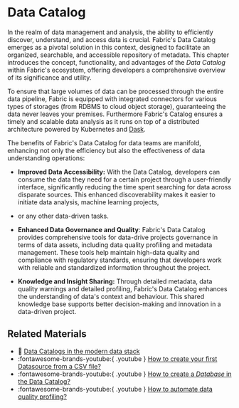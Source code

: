 # Data Catalog

In the realm of data management and analysis, the ability to efficiently discover, understand,
and access data is crucial. Fabric's Data Catalog emerges as a pivotal solution in this context,
designed to facilitate an organized, searchable, and accessible repository of metadata.
This chapter introduces the concept, functionality, and advantages of the *Data Catalog* within
Fabric's ecosystem, offering developers a comprehensive overview of its significance and utility.

To ensure that large volumes of data can be processed through the entire data pipeline,
Fabric is equipped with integrated connectors for various types of storages (from RDBMS to cloud object storage),
guaranteeing the data never leaves your premises. Furthermore Fabric's Catalog ensures a timely and scalable
data analysis as it runs on top of a distributed architecture powered by Kubernetes and [Dask](https://docs.dask.org/en/stable/).

The benefits of Fabric's Data Catalog for data teams are manifold, enhancing not only the efficiency but also
the effectiveness of data understanding operations:

- **Improved Data Accessibility:** With the Data Catalog, developers can consume the data
they need for a certain project through a user-friendly interface, significantly reducing the time spent searching for data across disparate sources.
This enhanced discoverability makes it easier to initiate data analysis, machine learning projects,
- or any other data-driven tasks.

- **Enhanced Data Governance and Quality**: Fabric's Data Catalog provides comprehensive tools for data-drive projects governance in terms of data assets,
including data quality profiling and metadata management. These tools help maintain high-data quality and compliance with regulatory standards,
ensuring that developers work with reliable and standardized information throughout the project.

- **Knowledge and Insight Sharing:** Through detailed metadata, data quality warnings and detailed profiling,
Fabric's Data Catalog enhances the understanding of data's context and behaviour. This shared knowledge base supports better decision-making
and innovation in a data-driven project.

## Related Materials
- 📖 <a href="https://ydata.ai/resources/whitepaper-compare-data-catalogs"><u>Data Catalogs in the modern data stack</u></a>
- :fontawesome-brands-youtube:{ .youtube } <a href="https://www.youtube.com/watch?v=1zYreRKsNGE"><u>How to create your first Datasource from a CSV file?</u></a>
- :fontawesome-brands-youtube:{ .youtube } <a href="https://youtube.com/clip/UgkxN3cYbXHvH2C-dKbX1DYQHV34uea5R9t2?si=u65rOifZHZwsGIgY"><u>How to create a *Database* in the Data Catalog?</u></a>
- :fontawesome-brands-youtube:{ .youtube } <a href="https://www.youtube.com/watch?v=3JyuJlQLM4Q&t=1s"><u>How to automate data quality profiling?</u></a>

